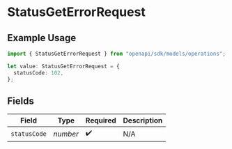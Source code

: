 # StatusGetErrorRequest

## Example Usage

```typescript
import { StatusGetErrorRequest } from "openapi/sdk/models/operations";

let value: StatusGetErrorRequest = {
  statusCode: 102,
};
```

## Fields

| Field              | Type               | Required           | Description        |
| ------------------ | ------------------ | ------------------ | ------------------ |
| `statusCode`       | *number*           | :heavy_check_mark: | N/A                |